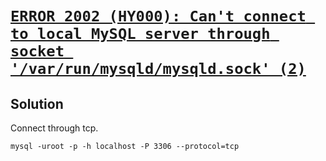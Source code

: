 # [`ERROR 2002 (HY000): Can't connect to local MySQL server through socket '/var/run/mysqld/mysqld.sock' (2)`](https://stackoverflow.com/a/23471897)

## Solution

Connect through tcp.

```shell
mysql -uroot -p -h localhost -P 3306 --protocol=tcp
```